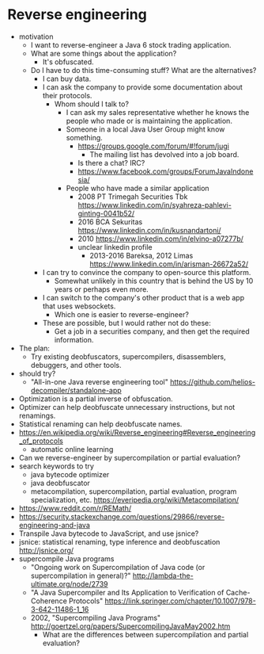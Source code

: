 # Reverse engineering

- motivation
    - I want to reverse-engineer a Java 6 stock trading application.
    - What are some things about the application?
        - It's obfuscated.
    - Do I have to do this time-consuming stuff? What are the alternatives?
        - I can buy data.
        - I can ask the company to provide some documentation about their protocols.
            - Whom should I talk to?
                - I can ask my sales representative whether he knows the people who made or is maintaining the application.
                - Someone in a local Java User Group might know something.
                    - https://groups.google.com/forum/#!forum/jugi
                        - The mailing list has devolved into a job board.
                    - Is there a chat? IRC?
                    - https://www.facebook.com/groups/ForumJavaIndonesia/
                - People who have made a similar application
                    - 2008 PT Trimegah Securities Tbk https://www.linkedin.com/in/syahreza-pahlevi-ginting-0041b52/
                    - 2016 BCA Sekuritas https://www.linkedin.com/in/kusnandartoni/
                    - 2010 https://www.linkedin.com/in/elvino-a07277b/
                    - unclear linkedin profile
                        - 2013-2016 Bareksa, 2012 Limas https://www.linkedin.com/in/arisman-26672a52/
        - I can try to convince the company to open-source this platform.
            - Somewhat unlikely in this country that is behind the US by 10 years or perhaps even more.
        - I can switch to the company's other product that is a web app that uses websockets.
            - Which one is easier to reverse-engineer?
        - These are possible, but I would rather not do these:
            - Get a job in a securities company, and then get the required information.
- The plan:
    - Try existing deobfuscators, supercompilers, disassemblers, debuggers, and other tools.
- should try?
    - "All-in-one Java reverse engineering tool" https://github.com/helios-decompiler/standalone-app
- Optimization is a partial inverse of obfuscation.
- Optimizer can help deobfuscate unnecessary instructions, but not renamings.
- Statistical renaming can help deobfuscate names.
- https://en.wikipedia.org/wiki/Reverse_engineering#Reverse_engineering_of_protocols
    - automatic online learning
- Can we reverse-engineer by supercompilation or partial evaluation?
- search keywords to try
    - java bytecode optimizer
    - java deobfuscator
    - metacompilation, supercompilation, partial evaluation, program specialization, etc. https://everipedia.org/wiki/Metacompilation/
- https://www.reddit.com/r/REMath/
- https://security.stackexchange.com/questions/29866/reverse-engineering-and-java
- Transpile Java bytecode to JavaScript, and use jsnice?
- jsnice: statistical renaming, type inference and deobfuscation http://jsnice.org/
- supercompile Java programs
    - "Ongoing work on Supercompilation of Java code (or supercompilation in general)?" http://lambda-the-ultimate.org/node/2739
    - "A Java Supercompiler and Its Application to Verification of Cache-Coherence Protocols" https://link.springer.com/chapter/10.1007/978-3-642-11486-1_16
    - 2002, "Supercompiling Java Programs" http://goertzel.org/papers/SupercompilingJavaMay2002.htm
        - What are the differences between supercompilation and partial evaluation?

